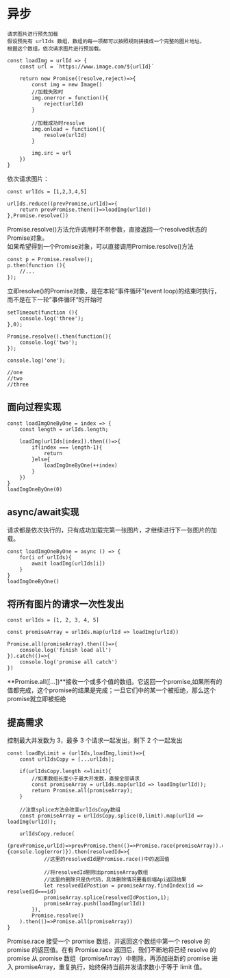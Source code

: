 # 异步
```
请求图片进行预先加载
假设预先有 urlIds 数组，数组的每一项都可以按照规则拼接成一个完整的图片地址。
根据这个数组，依次请求图片进行预加载。
```

```
const loadImg = urlId => {
    const url = `https://www.image.com/${urlId}`

    return new Promise((resolve,reject)=>{
        const img = new Image()
        //加载失败时
        img.onerror = function(){
            reject(urlId)
        }

        //加载成功时resolve
        img.onload = function(){
            resolve(urlId)
        }

        img.src = url
    })
}

```
依次请求图片：
```
const urlIds = [1,2,3,4,5]

urlIds.reduce((prevPromise,urlId)=>{
    return prevPromise.then(()=>loadImg(urlId))
},Promise.resolve())
```
Promise.resolve()方法允许调用时不带参数，直接返回一个resolved状态的Promise对象。  
如果希望得到一个Promise对象，可以直接调用Promise.resolve()方法
```
const p = Promise.resolve();
p.then(function (){
    //...
});
```
立即resolve()的Promise对象，是在本轮“事件循环”(event loop)的结束时执行，而不是在下一轮”事件循环“的开始时
```
setTimeout(function (){
    console.log('three');
},0);

Promise.resolve().then(function(){
    console.log('two');
});

console.log('one');

//one
//two
//three
```
## 面向过程实现
```
const loadImgOneByOne = index => {
    const length = urlIds.length;

    loadImg(urlIds[index]).then(()=>{
        if(index === length-1){
            return
        }else{
            loadImgOneByOne(++index)
        }
    })
}
loadImgOneByOne(0)
```

## async/await实现
请求都是依次执行的，只有成功加载完第一张图片，才继续进行下一张图片的加载。
```
const loadImgOneByOne = async () => {
    for(i of urlIds){
        await loadImg(urlIds[i])
    }
}
loadImgOneByOne()
```
## 将所有图片的请求一次性发出
```
const urlIds = [1, 2, 3, 4, 5]

const promiseArray = urlIds.map(urlId => loadImg(urlId))

Promise.all(promiseArray).then(()=>{
    console.log('finish load all')
}).catch(()=>{
    console.log('promise all catch')
})
```
**Promise.all([...])**接收一个或多个值的数组。它返回一个promise,如果所有的值都完成，这个promise的结果是完成；一旦它们中的某一个被拒绝，那么这个promise就立即被拒绝

## 提高需求
控制最大并发数为 3，最多 3 个请求一起发出，剩下 2 个一起发出
```
const loadByLimit = (urlIds,loadImg,limit)=>{
    const urlIdsCopy = [...urlIds];

    if(urlIdsCopy.length <=limit){
        //如果数组长度小于最大并发数，直接全部请求
        const promiseArray = urlIds.map(urlId => loadImg(urlId));
        return Promise.all(promiseArray);
    }

    //注意splice方法会改变urlIdsCopy数组
    const promiseArray = urlIdsCopy.splice(0,limit).map(urlId => loadImg(urlId));

    urlIdsCopy.reduce(
        (prevPromise,urlId)=>prevPromise.then(()=>Promise.race(promiseArray)).catch(error=>{console.log(error)}).then(resolvedId=>{
            //这里的resolvedId是Promise.race()中的返回值

            //将resolvedId剔除出promiseArray数组
            //这里的删除只是伪代码，具体删除情况要看后端Api返回结果
            let resolvedIdPostion = promiseArray.findIndex(id => resolvedId===id)
            promiseArray.splice(resolvedIdPostion,1);
            promiseArray.push(loadImg(urlId))
        }),
        Promise.resolve()
    ).then(()=>Promise.all(promiseArray))
}
```
Promise.race 接受一个 promise 数组，并返回这个数组中第一个 resolve 的 promise 的返回值。在有 Promise.race 返回后，我们不断地将已经 resolve 的 promise 从 promise 数组（promiseArray）中剔除，再添加进新的 promise 进入 promiseArray，重复执行，始终保持当前并发请求数小于等于 limit 值。